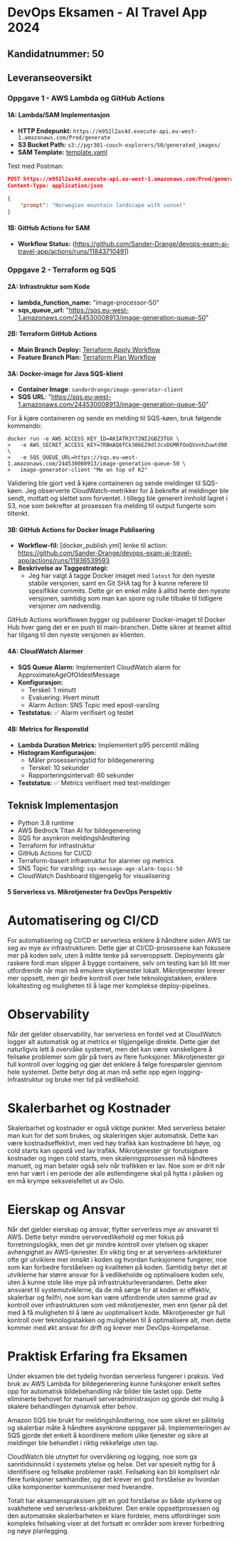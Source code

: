 # DevOps Eksamen - AI Travel App 2024

## Kandidatnummer: 50

## Leveranseoversikt

### Oppgave 1 - AWS Lambda og GitHub Actions
#### 1A: Lambda/SAM Implementasjon
- **HTTP Endepunkt:** `https://m952l2as4d.execute-api.eu-west-1.amazonaws.com/Prod/generate`
- **S3 Bucket Path:** `s3://pgr301-couch-explorers/50/generated_images/`
- **SAM Template:** [template.yaml](sam_lambda/image-generator-lambda/template.yaml)

Test med Postman:
```json
POST https://m952l2as4d.execute-api.eu-west-1.amazonaws.com/Prod/generate
Content-Type: application/json

{
    "prompt": "Norwegian mountain landscape with sunset"
}
```
#### 1B: GitHub Actions for SAM
- **Workflow Status:** (https://github.com/Sander-Drange/devops-exam-ai-travel-app/actions/runs/11843710491)

### Oppgave 2 - Terraform og SQS
#### 2A: Infrastruktur som Kode
- **lambda_function_name:** "image-processor-50"
- **sqs_queue_url:**  "https://sqs.eu-west-1.amazonaws.com/244530008913/image-generation-queue-50"

#### 2B: Terraform GitHub Actions
- **Main Branch Deploy:** [Terraform Apply Workflow](https://github.com/Sander-Drange/devops-exam-ai-travel-app/actions/runs/11913624026)
- **Feature Branch Plan:** [Terraform Plan Workflow](https://github.com/Sander-Drange/devops-exam-ai-travel-app/actions/runs/11914390470)

#### 3A: Docker-image for Java SQS-klient

- **Container Image**: `sanderdrange/image-generator-client`
- **SQS URL**: "https://sqs.eu-west-1.amazonaws.com/244530008913/image-generation-queue-50"

For å kjøre containeren og sende en melding til SQS-køen, bruk følgende kommando:

```
docker run -e AWS_ACCESS_KEY_ID=AKIATR3Y72NI2GBZ3TUX \
>   -e AWS_SECRET_ACCESS_KEY=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 \
>   -e SQS_QUEUE_URL=https://sqs.eu-west-1.amazonaws.com/244530008913/image-generation-queue-50 \
>   image-generator-client "Me on top of K2"
```

Validering ble gjort ved å kjøre containeren og sende meldinger til SQS-køen. Jeg observerte CloudWatch-metrikker for å bekrefte at meldinger ble sendt, mottatt og slettet som forventet. I tillegg ble generert innhold lagret i S3, noe som bekrefter at prosessen fra melding til output fungerte som tiltenkt.

#### 3B: GitHub Actions for Docker Image Publisering
- **Workflow-fil:** [docker_publish.yml] lenke til action: https://github.com/Sander-Drange/devops-exam-ai-travel-app/actions/runs/11936539593
- **Beskrivelse av Taggestrategi:** 
  - Jeg har valgt å tagge Docker imaget med `latest` for den nyeste stabile versjonen, samt en Git SHA tag for å kunne referere til spesifikke commits. Dette gir en enkel måte å alltid hente den nyeste versjonen, samtidig som man kan spore og rulle tilbake til tidligere versjoner om nødvendig.

GitHub Actions workflowen bygger og publiserer Docker-imaget til Docker Hub hver gang det er en push til main-branchen. Dette sikrer at teamet alltid har tilgang til den nyeste versjonen av klienten.

#### 4A: CloudWatch Alarmer
- **SQS Queue Alarm:** Implementert CloudWatch alarm for ApproximateAgeOfOldestMessage
- **Konfigurasjon:** 
  - Terskel: 1 minutt
  - Evaluering: Hvert minutt
  - Alarm Action: SNS Topic med epost-varsling
- **Teststatus:** ✅ Alarm verifisert og testet

#### 4B: Metrics for Responstid
- **Lambda Duration Metrics:** Implementert p95 percentil måling
- **Histogram Konfigurasjon:**
  - Måler prosesseringstid for bildegenerering
  - Terskel: 10 sekunder
  - Rapporteringsintervall: 60 sekunder
- **Teststatus:** ✅ Metrics verifisert med test-meldinger

## Teknisk Implementasjon
- Python 3.8 runtime
- AWS Bedrock Titan AI for bildegenerering
- SQS for asynkron meldingshåndtering
- Terraform for infrastruktur
- GitHub Actions for CI/CD
- Terraform-basert infrastruktur for alarmer og metrics
- SNS Topic for varsling: `sqs-message-age-alarm-topic-50`
- CloudWatch Dashboard tilgjengelig for visualisering

#### 5 Serverless vs. Mikrotjenester fra DevOps Perspektiv

# Automatisering og CI/CD

For automatisering og CI/CD er serverless enklere å håndtere siden AWS tar seg av mye av infrastrukturen. Dette gjør at CI/CD-prosessene kan fokusere mer på koden selv, uten å måtte tenke på serveroppsett. 
Deployments går raskere fordi man slipper å bygge containere, selv om testing kan bli litt mer utfordrende når man må emulere skytjenester lokalt. 
Mikrotjenester krever mer oppsett, men gir bedre kontroll over hele teknologistakken, enklere lokaltesting og muligheten til å lage mer komplekse deploy-pipelines.

# Observability

Når det gjelder observability, har serverless en fordel ved at CloudWatch logger alt automatisk og at metrics er tilgjengelige direkte. 
Dette gjør det naturligvis lett å overvåke systemet, men det kan være vanskeligere å feilsøke problemer som går på tvers av flere funksjoner. 
Mikrotjenester gir full kontroll over logging og gjør det enklere å følge forespørsler gjennom hele systemet. Dette betyr dog at man må sette opp egen logging-infrastruktur og bruke mer tid på vedlikehold.

# Skalerbarhet og Kostnader

Skalerbarhet og kostnader er også viktige punkter. Med serverless betaler man kun for det som brukes, og skaleringen skjer automatisk. 
Dette kan være kostnadseffektivt, men ved høy trafikk kan kostnadene bli høye, og cold starts kan oppstå ved lav trafikk. 
Mikrotjenester gir forutsigbare kostnader og ingen cold starts, men skaleringsprosessen må håndteres manuelt, og man betaler også selv når trafikken er lav. Noe som er drit når enn har vært i en periode der alle østlendingene skal på hytta i påsken og en må krympe seksveisfeltet ut av Oslo.

# Eierskap og Ansvar

Når det gjelder eierskap og ansvar, flytter serverless mye av ansvaret til AWS. 
Dette betyr mindre servervedlikehold og mer fokus på forretningslogikk, men det gir mindre kontroll over ytelsen og skaper avhengighet av AWS-tjenester. 
En viktig ting er at serverless-arkitekturer ofte gir utviklere mer innsikt i koden og hvordan funksjonene fungerer, noe som kan forbedre forståelsen og kvaliteten på koden. 
Samtidig betyr det at utviklerne har større ansvar for å vedlikeholde og optimalisere koden selv, uten å kunne stole like mye på infrastrukturleverandøren. 
Dette øker ansvaret til systemutviklerne, da de må sørge for at koden er effektiv, skalerbar og feilfri, noe som kan være utfordrende uten samme grad av kontroll over infrastrukturen som ved mikrotjenester, men enn tjener på det med å få muligheten til å lære av uoptimalisert kode. 
Mikrotjenester gir full kontroll over teknologistakken og muligheten til å optimalisere alt, men dette kommer med økt ansvar for drift og krever mer DevOps-kompetanse.

# Praktisk Erfaring fra Eksamen

Under eksamen ble det tydelig hvordan serverless fungerer i praksis. 
Ved bruk av AWS Lambda for bildegenerering kunne funksjoner enkelt settes opp for automatisk bildebehandling når bilder ble lastet opp. 
Dette eliminerte behovet for manuell serveradministrasjon og gjorde det mulig å skalere behandlingen dynamisk etter behov.

Amazon SQS ble brukt for meldingshåndtering, noe som sikret en pålitelig og skalerbar måte å håndtere asynkrone oppgaver på. 
Implementeringen av SQS gjorde det enkelt å koordinere mellom ulike tjenester og sikre at meldinger ble behandlet i riktig rekkefølge uten tap.

CloudWatch ble utnyttet for overvåkning og logging, noe som ga sanntidsinnsikt i systemets ytelse og helse. 
Det var spesielt nyttig for å identifisere og feilsøke problemer raskt. 
Feilsøking kan bli komplisert når flere funksjoner samhandler, og det krever en god forståelse av hvordan ulike komponenter kommuniserer med hverandre.

Totalt har eksamenspraksisen gitt en god forståelse av både styrkene og svakhetene ved serverless-arkitekturer. 
Den enkle oppsettprosessen og den automatiske skalerbarheten er klare fordeler, mens utfordringer som kompleks feilsøking viser at det fortsatt er områder som krever forbedring og nøye planlegging.